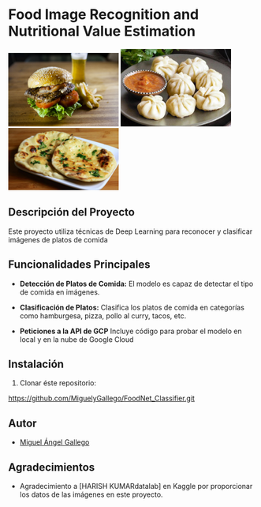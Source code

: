 # Food Image Recognition and Nutritional Value Estimation

<img src="https://github.com/MiguelyGallego/FoodNet_Classifier/blob/main/example_images/burguer.jpg" alt="Example Image burguer" width="224"/>
<img src="https://github.com/MiguelyGallego/FoodNet_Classifier/blob/main/example_images/momos.jpg" alt="Example Image momos" width="224"/>
<img src="https://github.com/MiguelyGallego/FoodNet_Classifier/blob/main/example_images/butter_naan.jpg" alt="Example butter_naan" width="224"/>

## Descripción del Proyecto

Este proyecto utiliza técnicas de Deep Learning para reconocer y clasificar imágenes de platos de comida

## Funcionalidades Principales

- **Detección de Platos de Comida:** El modelo es capaz de detectar el tipo de comida en imágenes.

- **Clasificación de Platos:** Clasifica los platos de comida en categorías como hamburgesa, pizza, pollo al curry, tacos, etc.

- **Peticiones a la API de GCP** Incluye código para probar el modelo en local y en la nube de Google Cloud

## Instalación

1. Clonar éste repositorio:

https://github.com/MiguelyGallego/FoodNet_Classifier.git


## Autor

- [Miguel Ángel Gallego](https://github.com/MiguelyGallego)

## Agradecimientos

- Agradecimiento a [HARISH KUMARdatalab] en Kaggle por proporcionar los datos de las imágenes en este proyecto.
